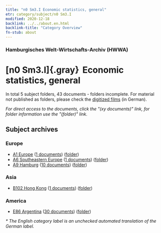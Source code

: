 ```yaml
---
title: "n0 Sm3.I Economic statistics, general"
etr: category/subject/n0 Sm3.I
modified: 2020-12-18
backlink: ../../about.en.html
backlink-title: "Category Overview"
fn-stub: about
---
```


### Hamburgisches Welt-Wirtschafts-Archiv (HWWA)
# [n0 Sm3.I]{.gray}&#8201; Economic statistics, general&#160; 





In total 5 subject folders, 43 documents - folders incomplete.
For material not published as folders, please check the [digitized films](/film/h1_sh) (in German).

_For direct access to the documents, click the "(xy documents)" link, for folder information use the "(folder)" link._

## Subject archives



### Europe

- [A1 Europe](../../../geo/about.en.html#A1) (<a href="https://dfg-viewer.de/show/?tx_dlf[id]=https://pm20.zbw.eu/mets/sh/1408xx/140892/1457xx/145778/public.mets.en.xml" target="_blank">1 documents</a>) ([folder](http://purl.org/pressemappe20/folder/sh/140892,145778))
- [A6 Southeastern Europe](../../../geo/about.en.html#A6) (<a href="https://dfg-viewer.de/show/?tx_dlf[id]=https://pm20.zbw.eu/mets/sh/1409xx/140900/1457xx/145778/public.mets.en.xml" target="_blank">1 documents</a>) ([folder](http://purl.org/pressemappe20/folder/sh/140900,145778))
- [A9 Hamburg](../../../geo/about.en.html#A9) (<a href="https://dfg-viewer.de/show/?tx_dlf[id]=https://pm20.zbw.eu/mets/sh/1409xx/140905/1457xx/145778/public.mets.en.xml" target="_blank">10 documents</a>) ([folder](http://purl.org/pressemappe20/folder/sh/140905,145778))

### Asia

- [B102 Hong Kong](../../../geo/about.en.html#B102) (<a href="https://dfg-viewer.de/show/?tx_dlf[id]=https://pm20.zbw.eu/mets/sh/1412xx/141268/1457xx/145778/public.mets.en.xml" target="_blank">1 documents</a>) ([folder](http://purl.org/pressemappe20/folder/sh/141268,145778))

### America

- [E86 Argentina](../../../geo/about.en.html#E86) (<a href="https://dfg-viewer.de/show/?tx_dlf[id]=https://pm20.zbw.eu/mets/sh/1416xx/141692/1457xx/145778/public.mets.en.xml" target="_blank">30 documents</a>) ([folder](http://purl.org/pressemappe20/folder/sh/141692,145778))


_* The English category label is an unchecked automated translation of the German label._

